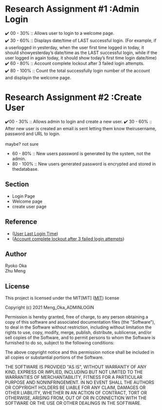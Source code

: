 # Research Assignment #1 : ​​Admin Login
✔️ 00 - 30%   :: Allows user to login to a welcome page.<br>
✔️ 30 - 60%   :: Displays date/time of LAST successful login. (For example, if a userlogged in yesterday, when the user first time logged in today, it should showyesterday’s date/time as the LAST successful login, while if the user logged in again today, it should show today’s first time login date/time)<br>
✔️ 60 - 80%  :: Account complete lockout after 3 failed login attempts.<br>
✔️ 80 - 100% :: Count the total successfully login number of the account and displayin the welcome page.<br>

# Research Assignment #2 : ​​Create User
✔️00 - 30%  :: Allows admin to login and create a new user.
✔️ 30 - 60%  :: After new user is created an email is sent letting them know theirusername, password and URL to login.<br>
<br>maybe? not sure<br>
* 60 - 80% :: New users password is generated by the system, not the admin.
* 80 - 100% :: New users generated password is encrypted and stored in thedatabase.

## Section
* Login Page<br>
* Welcome page <br>
* create user page

## Reference
* ([User Last Login Time](https://www.bing.com/videos/search?q=Displaying+last+login+time+in+php&ru=%2fvideos%2fsearch%3fq%3dDisplaying%2blast%2blogin%2btime%2bin%2bphp%26FORM%3dHDRSC4&view=detail&mid=488E39CCEFB02AAC24D1488E39CCEFB02AAC24D1&&FORM=VDRVSR)) 
* ([Account complete lockout after 3 failed login attempts](https://stackoverflow.com/questions/11524614/php-login-counter)) 


## Author
Ryoko Oka<br>
Zhu Meng

## License
This project is licensed under the MIT[MIT]
([MIT](https://choosealicense.com/licenses/mit/)) license

Copyright (c) 2021 Meng_Oka_ADMINLOGIN

Permission is hereby granted, free of charge, to any person obtaining a copy of this software and associated documentation files (the "Software"), to deal in the Software without restriction, including without limitation the rights to use, copy, modify, merge, publish, distribute, sublicense, and/or sell copies of the Software, and to permit persons to whom the Software is furnished to do so, subject to the following conditions:

The above copyright notice and this permission notice shall be included in all copies or substantial portions of the Software.

THE SOFTWARE IS PROVIDED "AS IS", WITHOUT WARRANTY OF ANY KIND, EXPRESS OR IMPLIED, INCLUDING BUT NOT LIMITED TO THE WARRANTIES OF MERCHANTABILITY, FITNESS FOR A PARTICULAR PURPOSE AND NONINFRINGEMENT. IN NO EVENT SHALL THE AUTHORS OR COPYRIGHT HOLDERS BE LIABLE FOR ANY CLAIM, DAMAGES OR OTHER LIABILITY, WHETHER IN AN ACTION OF CONTRACT, TORT OR OTHERWISE, ARISING FROM, OUT OF OR IN CONNECTION WITH THE SOFTWARE OR THE USE OR OTHER DEALINGS IN THE SOFTWARE.




